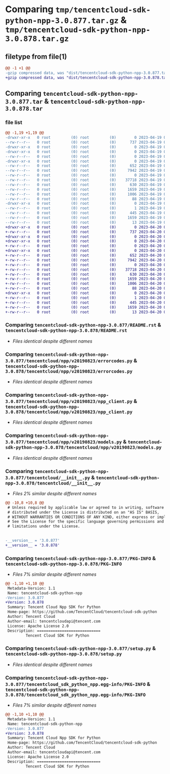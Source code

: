 # Comparing `tmp/tencentcloud-sdk-python-npp-3.0.877.tar.gz` & `tmp/tencentcloud-sdk-python-npp-3.0.878.tar.gz`

## filetype from file(1)

```diff
@@ -1 +1 @@
-gzip compressed data, was "dist/tencentcloud-sdk-python-npp-3.0.877.tar", last modified: Wed Apr 19 09:25:16 2023, max compression
+gzip compressed data, was "dist/tencentcloud-sdk-python-npp-3.0.878.tar", last modified: Thu Apr 20 00:38:35 2023, max compression
```

## Comparing `tencentcloud-sdk-python-npp-3.0.877.tar` & `tencentcloud-sdk-python-npp-3.0.878.tar`

### file list

```diff
@@ -1,19 +1,19 @@
-drwxr-xr-x   0 root         (0) root         (0)        0 2023-04-19 09:25:16.000000 tencentcloud-sdk-python-npp-3.0.877/
--rw-r--r--   0 root         (0) root         (0)      737 2023-04-19 09:25:16.000000 tencentcloud-sdk-python-npp-3.0.877/README.rst
-drwxr-xr-x   0 root         (0) root         (0)        0 2023-04-19 09:25:16.000000 tencentcloud-sdk-python-npp-3.0.877/tencentcloud/
-drwxr-xr-x   0 root         (0) root         (0)        0 2023-04-19 09:25:16.000000 tencentcloud-sdk-python-npp-3.0.877/tencentcloud/npp/
--rw-r--r--   0 root         (0) root         (0)        0 2023-04-19 09:25:16.000000 tencentcloud-sdk-python-npp-3.0.877/tencentcloud/npp/__init__.py
-drwxr-xr-x   0 root         (0) root         (0)        0 2023-04-19 09:25:16.000000 tencentcloud-sdk-python-npp-3.0.877/tencentcloud/npp/v20190823/
--rw-r--r--   0 root         (0) root         (0)      652 2023-04-19 09:25:16.000000 tencentcloud-sdk-python-npp-3.0.877/tencentcloud/npp/v20190823/errorcodes.py
--rw-r--r--   0 root         (0) root         (0)     7942 2023-04-19 09:25:16.000000 tencentcloud-sdk-python-npp-3.0.877/tencentcloud/npp/v20190823/npp_client.py
--rw-r--r--   0 root         (0) root         (0)        0 2023-04-19 09:25:16.000000 tencentcloud-sdk-python-npp-3.0.877/tencentcloud/npp/v20190823/__init__.py
--rw-r--r--   0 root         (0) root         (0)    37718 2023-04-19 09:25:16.000000 tencentcloud-sdk-python-npp-3.0.877/tencentcloud/npp/v20190823/models.py
--rw-r--r--   0 root         (0) root         (0)      630 2023-04-19 09:25:16.000000 tencentcloud-sdk-python-npp-3.0.877/tencentcloud/__init__.py
--rw-r--r--   0 root         (0) root         (0)     1659 2023-04-19 09:25:16.000000 tencentcloud-sdk-python-npp-3.0.877/PKG-INFO
--rw-r--r--   0 root         (0) root         (0)     1006 2023-04-19 09:25:16.000000 tencentcloud-sdk-python-npp-3.0.877/setup.py
--rw-r--r--   0 root         (0) root         (0)       88 2023-04-19 09:25:16.000000 tencentcloud-sdk-python-npp-3.0.877/setup.cfg
-drwxr-xr-x   0 root         (0) root         (0)        0 2023-04-19 09:25:16.000000 tencentcloud-sdk-python-npp-3.0.877/tencentcloud_sdk_python_npp.egg-info/
--rw-r--r--   0 root         (0) root         (0)        1 2023-04-19 09:25:16.000000 tencentcloud-sdk-python-npp-3.0.877/tencentcloud_sdk_python_npp.egg-info/dependency_links.txt
--rw-r--r--   0 root         (0) root         (0)      445 2023-04-19 09:25:16.000000 tencentcloud-sdk-python-npp-3.0.877/tencentcloud_sdk_python_npp.egg-info/SOURCES.txt
--rw-r--r--   0 root         (0) root         (0)     1659 2023-04-19 09:25:16.000000 tencentcloud-sdk-python-npp-3.0.877/tencentcloud_sdk_python_npp.egg-info/PKG-INFO
--rw-r--r--   0 root         (0) root         (0)       13 2023-04-19 09:25:16.000000 tencentcloud-sdk-python-npp-3.0.877/tencentcloud_sdk_python_npp.egg-info/top_level.txt
+drwxr-xr-x   0 root         (0) root         (0)        0 2023-04-20 00:38:35.000000 tencentcloud-sdk-python-npp-3.0.878/
+-rw-r--r--   0 root         (0) root         (0)      737 2023-04-20 00:38:34.000000 tencentcloud-sdk-python-npp-3.0.878/README.rst
+drwxr-xr-x   0 root         (0) root         (0)        0 2023-04-20 00:38:35.000000 tencentcloud-sdk-python-npp-3.0.878/tencentcloud/
+drwxr-xr-x   0 root         (0) root         (0)        0 2023-04-20 00:38:35.000000 tencentcloud-sdk-python-npp-3.0.878/tencentcloud/npp/
+-rw-r--r--   0 root         (0) root         (0)        0 2023-04-20 00:38:34.000000 tencentcloud-sdk-python-npp-3.0.878/tencentcloud/npp/__init__.py
+drwxr-xr-x   0 root         (0) root         (0)        0 2023-04-20 00:38:35.000000 tencentcloud-sdk-python-npp-3.0.878/tencentcloud/npp/v20190823/
+-rw-r--r--   0 root         (0) root         (0)      652 2023-04-20 00:38:34.000000 tencentcloud-sdk-python-npp-3.0.878/tencentcloud/npp/v20190823/errorcodes.py
+-rw-r--r--   0 root         (0) root         (0)     7942 2023-04-20 00:38:34.000000 tencentcloud-sdk-python-npp-3.0.878/tencentcloud/npp/v20190823/npp_client.py
+-rw-r--r--   0 root         (0) root         (0)        0 2023-04-20 00:38:34.000000 tencentcloud-sdk-python-npp-3.0.878/tencentcloud/npp/v20190823/__init__.py
+-rw-r--r--   0 root         (0) root         (0)    37718 2023-04-20 00:38:34.000000 tencentcloud-sdk-python-npp-3.0.878/tencentcloud/npp/v20190823/models.py
+-rw-r--r--   0 root         (0) root         (0)      630 2023-04-20 00:38:34.000000 tencentcloud-sdk-python-npp-3.0.878/tencentcloud/__init__.py
+-rw-r--r--   0 root         (0) root         (0)     1659 2023-04-20 00:38:35.000000 tencentcloud-sdk-python-npp-3.0.878/PKG-INFO
+-rw-r--r--   0 root         (0) root         (0)     1006 2023-04-20 00:38:34.000000 tencentcloud-sdk-python-npp-3.0.878/setup.py
+-rw-r--r--   0 root         (0) root         (0)       88 2023-04-20 00:38:35.000000 tencentcloud-sdk-python-npp-3.0.878/setup.cfg
+drwxr-xr-x   0 root         (0) root         (0)        0 2023-04-20 00:38:35.000000 tencentcloud-sdk-python-npp-3.0.878/tencentcloud_sdk_python_npp.egg-info/
+-rw-r--r--   0 root         (0) root         (0)        1 2023-04-20 00:38:35.000000 tencentcloud-sdk-python-npp-3.0.878/tencentcloud_sdk_python_npp.egg-info/dependency_links.txt
+-rw-r--r--   0 root         (0) root         (0)      445 2023-04-20 00:38:35.000000 tencentcloud-sdk-python-npp-3.0.878/tencentcloud_sdk_python_npp.egg-info/SOURCES.txt
+-rw-r--r--   0 root         (0) root         (0)     1659 2023-04-20 00:38:35.000000 tencentcloud-sdk-python-npp-3.0.878/tencentcloud_sdk_python_npp.egg-info/PKG-INFO
+-rw-r--r--   0 root         (0) root         (0)       13 2023-04-20 00:38:35.000000 tencentcloud-sdk-python-npp-3.0.878/tencentcloud_sdk_python_npp.egg-info/top_level.txt
```

### Comparing `tencentcloud-sdk-python-npp-3.0.877/README.rst` & `tencentcloud-sdk-python-npp-3.0.878/README.rst`

 * *Files identical despite different names*

### Comparing `tencentcloud-sdk-python-npp-3.0.877/tencentcloud/npp/v20190823/errorcodes.py` & `tencentcloud-sdk-python-npp-3.0.878/tencentcloud/npp/v20190823/errorcodes.py`

 * *Files identical despite different names*

### Comparing `tencentcloud-sdk-python-npp-3.0.877/tencentcloud/npp/v20190823/npp_client.py` & `tencentcloud-sdk-python-npp-3.0.878/tencentcloud/npp/v20190823/npp_client.py`

 * *Files identical despite different names*

### Comparing `tencentcloud-sdk-python-npp-3.0.877/tencentcloud/npp/v20190823/models.py` & `tencentcloud-sdk-python-npp-3.0.878/tencentcloud/npp/v20190823/models.py`

 * *Files identical despite different names*

### Comparing `tencentcloud-sdk-python-npp-3.0.877/tencentcloud/__init__.py` & `tencentcloud-sdk-python-npp-3.0.878/tencentcloud/__init__.py`

 * *Files 2% similar despite different names*

```diff
@@ -10,8 +10,8 @@
 # Unless required by applicable law or agreed to in writing, software
 # distributed under the License is distributed on an "AS IS" BASIS,
 # WITHOUT WARRANTIES OR CONDITIONS OF ANY KIND, either express or implied.
 # See the License for the specific language governing permissions and
 # limitations under the License.
 
 
-__version__ = '3.0.877'
+__version__ = '3.0.878'
```

### Comparing `tencentcloud-sdk-python-npp-3.0.877/PKG-INFO` & `tencentcloud-sdk-python-npp-3.0.878/PKG-INFO`

 * *Files 7% similar despite different names*

```diff
@@ -1,10 +1,10 @@
 Metadata-Version: 1.1
 Name: tencentcloud-sdk-python-npp
-Version: 3.0.877
+Version: 3.0.878
 Summary: Tencent Cloud Npp SDK for Python
 Home-page: https://github.com/TencentCloud/tencentcloud-sdk-python
 Author: Tencent Cloud
 Author-email: tencentcloudapi@tencent.com
 License: Apache License 2.0
 Description: ============================
         Tencent Cloud SDK for Python
```

### Comparing `tencentcloud-sdk-python-npp-3.0.877/setup.py` & `tencentcloud-sdk-python-npp-3.0.878/setup.py`

 * *Files identical despite different names*

### Comparing `tencentcloud-sdk-python-npp-3.0.877/tencentcloud_sdk_python_npp.egg-info/PKG-INFO` & `tencentcloud-sdk-python-npp-3.0.878/tencentcloud_sdk_python_npp.egg-info/PKG-INFO`

 * *Files 7% similar despite different names*

```diff
@@ -1,10 +1,10 @@
 Metadata-Version: 1.1
 Name: tencentcloud-sdk-python-npp
-Version: 3.0.877
+Version: 3.0.878
 Summary: Tencent Cloud Npp SDK for Python
 Home-page: https://github.com/TencentCloud/tencentcloud-sdk-python
 Author: Tencent Cloud
 Author-email: tencentcloudapi@tencent.com
 License: Apache License 2.0
 Description: ============================
         Tencent Cloud SDK for Python
```

